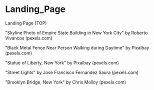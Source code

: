 # Landing_Page
Landing Page (TOP)

"Skyline Photo of Empire State Building in New York City" by Roberto Vivancos (pexels.com)

"Black Metal Fence Near Person Walking during Daytime" by Pixalbay (pexels.com)

"Statue of Liberty, New York" by Pixalbay (pexels.com)

"Street Lights" by Jose Francisco Fernandez Saura (pexels.com)

"Brooklyn Bridge, New York" by Chris Molloy (pexels.com)